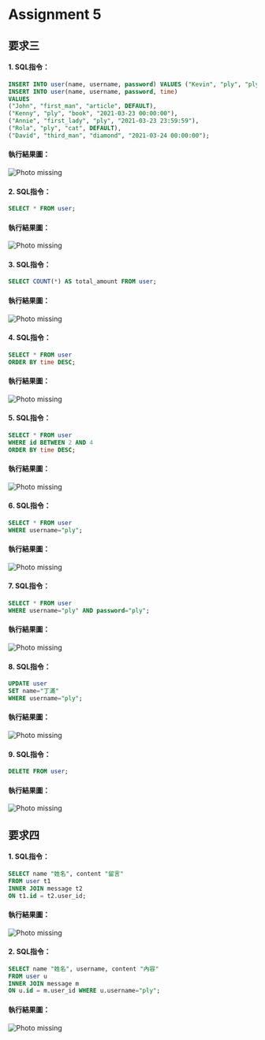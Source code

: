 # Assignment 5

## 要求三
#### 1. SQL指令：
```SQL
INSERT INTO user(name, username, password) VALUES ("Kevin", "ply", "ply");
INSERT INTO user(name, username, password, time)
VALUES 
("John", "first_man", "article", DEFAULT),
("Kenny", "ply", "book", "2021-03-23 00:00:00"),
("Annie", "first_lady", "ply", "2021-03-23 23:59:59"),
("Rola", "ply", "cat", DEFAULT),
("David", "third_man", "diamond", "2021-03-24 00:00:00");
```
#### 執行結果圖：
![Photo missing](photo/3-1.png)


#### 2. SQL指令：
```SQL
SELECT * FROM user;
```
#### 執行結果圖：
![Photo missing](photo/3-2.png)

#### 3. SQL指令：
```SQL
SELECT COUNT(*) AS total_amount FROM user;
```
#### 執行結果圖：
![Photo missing](photo/3-3.png)

#### 4. SQL指令：
```SQL
SELECT * FROM user
ORDER BY time DESC;
```
#### 執行結果圖：
![Photo missing](photo/3-4.png)

#### 5. SQL指令：
```SQL
SELECT * FROM user
WHERE id BETWEEN 2 AND 4
ORDER BY time DESC;
```
#### 執行結果圖：
![Photo missing](photo/3-5.png)

#### 6. SQL指令：
```SQL
SELECT * FROM user
WHERE username="ply";
```
#### 執行結果圖：
![Photo missing](photo/3-6.png)

#### 7. SQL指令：
```SQL
SELECT * FROM user
WHERE username="ply" AND password="ply";
```
#### 執行結果圖：
![Photo missing](photo/3-7.png)

#### 8. SQL指令：
```SQL
UPDATE user
SET name="丁滿"
WHERE username="ply";
```
#### 執行結果圖：
![Photo missing](photo/3-8.png)

#### 9. SQL指令：
```SQL
DELETE FROM user;
```
#### 執行結果圖：
![Photo missing](photo/3-9.png)

## 要求四
#### 1. SQL指令：
```SQL
SELECT name "姓名", content "留言"
FROM user t1
INNER JOIN message t2
ON t1.id = t2.user_id;
```
#### 執行結果圖：
![Photo missing](photo/4-1.png)

#### 2. SQL指令：
```SQL
SELECT name "姓名", username, content "內容"
FROM user u
INNER JOIN message m
ON u.id = m.user_id WHERE u.username="ply";
```
#### 執行結果圖：
![Photo missing](photo/4-2.png)
